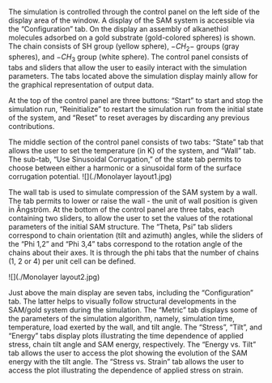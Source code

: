 
The simulation is controlled through the control panel on the left side of the display area of the window. A display of the SAM system is accessible via the “Configuration” tab. On the display an assembly of alkanethiol molecules adsorbed on a gold substrate (gold-colored spheres) is shown.  The chain consists of SH group (yellow sphere), $-CH_2-$ groups (gray spheres), and $-CH_3$ group (white sphere). The control panel consists of tabs and sliders that allow the user to easily interact with the simulation parameters. The tabs located above the simulation display mainly allow for the graphical representation of output data. 


At the top of the control panel are three buttons: “Start” to start and stop the simulation run, “Reinitialize” to restart the simulation run from the initial state of the system, and “Reset” to reset averages by discarding any previous contributions. 


The middle section of the control panel consists of two tabs: “State” tab that allows the user to set the temperature (in K) of the system, and “Wall” tab. The sub-tab, “Use Sinusoidal Corrugation,” of the state tab permits to choose between either a harmonic or a sinusoidal form of the surface corrugation potential.
![](./Monolayer layout1.jpg)


The wall tab is used to simulate compression of the SAM system by a wall. The tab permits to lower or raise the wall - the unit of wall position is given in Ångström. At the bottom of the control panel are three tabs, each containing two sliders, to allow the user to set the values of the rotational parameters of the initial SAM structure. The “Theta, Psi” tab sliders correspond to chain orientation (tilt and azimuth) angles, while the sliders of the “Phi 1,2” and “Phi 3,4” tabs correspond to the rotation angle of the chains about their axes.  It is through the phi tabs that the number of chains (1, 2 or 4) per unit cell can be defined. 


![](./Monolayer layout2.jpg) 


Just above the main display are seven tabs, including the “Configuration” tab. The latter helps to visually follow structural developments in the SAM/gold system during the simulation. The “Metric” tab displays some of the parameters of the simulation algorithm, namely, simulation time, temperature, load exerted by the wall, and tilt angle. The “Stress”, “Tilt”, and “Energy” tabs display plots illustrating the time dependence of applied stress, chain tilt angle and SAM energy, respectively. The “Energy vs. Tilt” tab allows the user to access the plot showing the evolution of the SAM energy with the tilt angle. The “Stress vs. Strain” tab allows the user to access the plot illustrating the dependence of applied stress on strain.